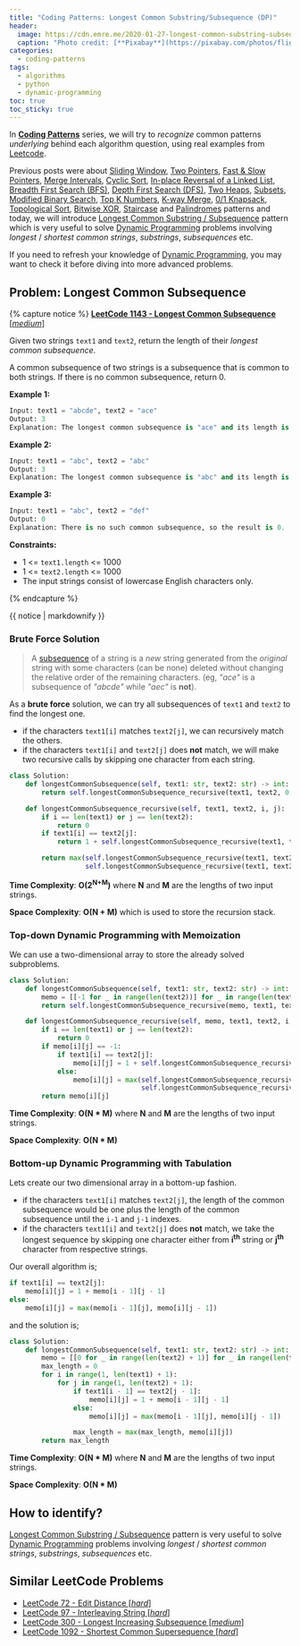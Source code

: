 ```yaml
---
title: "Coding Patterns: Longest Common Substring/Subsequence (DP)"
header:
  image: https://cdn.emre.me/2020-01-27-longest-common-substring-subsequence-header-image.jpg
  caption: "Photo credit: [**Pixabay**](https://pixabay.com/photos/flight-seagull-sequence-bird-1179587/)"
categories:
  - coding-patterns
tags:
  - algorithms
  - python
  - dynamic-programming
toc: true
toc_sticky: true
---
```


In **[Coding Patterns](https://emre.me/categories/#coding-patterns)** series, we will try to *recognize* common patterns *underlying* behind each algorithm question, using real examples from [Leetcode](https://leetcode.com/).

Previous posts were about [Sliding Window](https://emre.me/coding-patterns/sliding-window/), [Two Pointers](https://emre.me/coding-patterns/two-pointers/), [Fast & Slow Pointers](https://emre.me/coding-patterns/fast-slow-pointers/), [Merge Intervals](https://emre.me/coding-patterns/merge-intervals/), [Cyclic Sort](https://emre.me/coding-patterns/cyclic-sort/), [In-place Reversal of a Linked List](https://emre.me/coding-patterns/in-place-reversal-of-a-linked-list/), [Breadth First Search (BFS)](https://emre.me/coding-patterns/breadth-first-search/), [Depth First Search (DFS)](https://emre.me/coding-patterns/depth-first-search/), [Two Heaps](https://emre.me/coding-patterns/two-heaps/), [Subsets](https://emre.me/coding-patterns/subsets/), [Modified Binary Search](https://emre.me/coding-patterns/modified-binary-search/), [Top K Numbers](https://emre.me/coding-patterns/top-k-numbers), [K-way Merge](https://emre.me/coding-patterns/k-way-merge), [0/1 Knapsack](https://emre.me/coding-patterns/knapsack), [Topological Sort](https://emre.me/coding-patterns/topological-sort), [Bitwise XOR](https://emre.me/coding-patterns/bitwise-xor), [Staircase](https://emre.me/coding-patterns/staircase) and [Palindromes](https://emre.me/coding-patterns/palindromes) patterns and today, we will introduce [Longest Common Substring / Subsequence](https://emre.me/coding-patterns/longest-common-substring-subsequence) pattern which is very useful to solve [Dynamic Programming](https://emre.me/algorithms/dynamic-programming/) problems involving *longest* / *shortest* *common* *strings*, *substrings*, *subsequences* etc.

If you need to refresh your knowledge of [Dynamic Programming](https://emre.me/algorithms/dynamic-programming/), you may want to check it before diving into more advanced problems.

## Problem: Longest Common Subsequence ##
{% capture notice %}
[**LeetCode 1143 - Longest Common Subsequence** [*medium*]](https://leetcode.com/problems/longest-common-subsequence/)

Given two strings `text1` and `text2`, return the length of their *longest common subsequence*.

A common subsequence of two strings is a subsequence that is common to both strings. If there is no common subsequence, return 0.

**Example 1:**

```python
Input: text1 = "abcde", text2 = "ace" 
Output: 3  
Explanation: The longest common subsequence is "ace" and its length is 3.
```

**Example 2:**

```python
Input: text1 = "abc", text2 = "abc"
Output: 3
Explanation: The longest common subsequence is "abc" and its length is 3.
```

**Example 3:**

```python
Input: text1 = "abc", text2 = "def"
Output: 0
Explanation: There is no such common subsequence, so the result is 0.
```
 
**Constraints:**

  - 1 <= `text1.length` <= 1000
  - 1 <= `text2.length` <= 1000
  - The input strings consist of lowercase English characters only.

{% endcapture %}

<div class="notice--info">
  {{ notice | markdownify }}
</div>

### Brute Force Solution ###

> A [subsequence](https://en.wikipedia.org/wiki/Subsequence) of a string is a *new* string generated from the *original* string with some characters (can be none) deleted without changing the relative order of the remaining characters. (eg, *"ace"* is a subsequence of *"abcde"* while *"aec"* is **not**).

As a **brute force** solution, we can try all subsequences of `text1` and `text2` to find the longest one.

* if the characters `text1[i]` matches `text2[j]`, we can recursively match the others.
* if the characters `text1[i]` and `text2[j]` does **not** match, we will make two recursive calls by skipping one character from each string.

```python
class Solution:
    def longestCommonSubsequence(self, text1: str, text2: str) -> int:
        return self.longestCommonSubsequence_recursive(text1, text2, 0, 0)

    def longestCommonSubsequence_recursive(self, text1, text2, i, j):
        if i == len(text1) or j == len(text2):
            return 0
        if text1[i] == text2[j]:
            return 1 + self.longestCommonSubsequence_recursive(text1, text2, i + 1, j + 1)

        return max(self.longestCommonSubsequence_recursive(text1, text2, i + 1, j),
                   self.longestCommonSubsequence_recursive(text1, text2, i, j + 1))
```
**Time Complexity**: **O(2<sup>N+M</sup>)** where **N** and **M** are the lengths of two input strings.

**Space Complexity**: **O(N + M)** which is used to store the recursion stack.

### Top-down Dynamic Programming with Memoization ###

We can use a two-dimensional array to store the already solved subproblems.

```python
class Solution:
    def longestCommonSubsequence(self, text1: str, text2: str) -> int:
        memo = [[-1 for _ in range(len(text2))] for _ in range(len(text1))]
        return self.longestCommonSubsequence_recursive(memo, text1, text2, 0, 0)

    def longestCommonSubsequence_recursive(self, memo, text1, text2, i, j):
        if i == len(text1) or j == len(text2):
            return 0
        if memo[i][j] == -1:
            if text1[i] == text2[j]:
                memo[i][j] = 1 + self.longestCommonSubsequence_recursive(memo, text1, text2, i + 1, j + 1)
            else:
                memo[i][j] = max(self.longestCommonSubsequence_recursive(memo, text1, text2, i + 1, j),
                                 self.longestCommonSubsequence_recursive(memo, text1, text2, i, j + 1))
        return memo[i][j]
```
**Time Complexity**: **O(N * M)** where **N** and **M** are the lengths of two input strings.

**Space Complexity**: **O(N * M)**

### Bottom-up Dynamic Programming with Tabulation ###

Lets create our two dimensional array in a bottom-up fashion.

* if the characters `text1[i]` matches `text2[j]`, the length of the common subsequence would be one plus the length of the common subsequence until the `i-1` and `j-1` indexes.
* if the characters `text1[i]` and `text2[j]` does **not** match, we take the longest sequence by skipping one character either from **i<sup>th</sup>** string or **j<sup>th</sup>** character from respective strings.

Our overall algorithm is;

```python
if text1[i] == text2[j]:
    memo[i][j] = 1 + memo[i - 1][j - 1]
else:
    memo[i][j] = max(memo[i - 1][j], memo[i][j - 1])
```

and the solution is;

```python
class Solution:
    def longestCommonSubsequence(self, text1: str, text2: str) -> int:
        memo = [[0 for _ in range(len(text2) + 1)] for _ in range(len(text1) + 1)]
        max_length = 0
        for i in range(1, len(text1) + 1):
            for j in range(1, len(text2) + 1):
                if text1[i - 1] == text2[j - 1]:
                    memo[i][j] = 1 + memo[i - 1][j - 1]
                else:
                    memo[i][j] = max(memo[i - 1][j], memo[i][j - 1])

                max_length = max(max_length, memo[i][j])
        return max_length
```
**Time Complexity**: **O(N * M)** where **N** and **M** are the lengths of two input strings.

**Space Complexity**: **O(N * M)**

## How to identify? ##

[Longest Common Substring / Subsequence](https://emre.me/coding-patterns/longest-common-substring-subsequence) pattern is very useful to solve [Dynamic Programming](https://emre.me/algorithms/dynamic-programming/) problems involving *longest* / *shortest* *common* *strings*, *substrings*, *subsequences* etc.

## Similar LeetCode Problems ##
* [LeetCode 72 - Edit Distance [*hard*]](https://leetcode.com/problems/edit-distance/)
* [LeetCode 97 - Interleaving String [*hard*]](https://leetcode.com/problems/interleaving-string/)
* [LeetCode 300 - Longest Increasing Subsequence [*medium*]](https://leetcode.com/problems/longest-increasing-subsequence/)
* [LeetCode 1092 - Shortest Common Supersequence [*hard*]](https://leetcode.com/problems/shortest-common-supersequence/)

